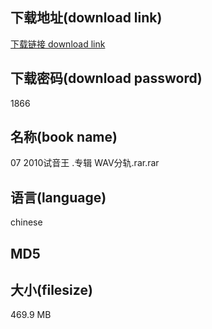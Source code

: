 ## 下载地址(download link)
[下载链接 download link](https://voluble-croquembouche-d321dc.netlify.app/?s=07+2010%E8%AF%95%E9%9F%B3%E7%8E%8B+.%E4%B8%93%E8%BE%91+WAV%E5%88%86%E8%BD%A8.rar)

## 下载密码(download password)
1866

## 名称(book name)
07 2010试音王 .专辑 WAV分轨.rar.rar

## 语言(language)
chinese

## MD5


## 大小(filesize)
469.9 MB
